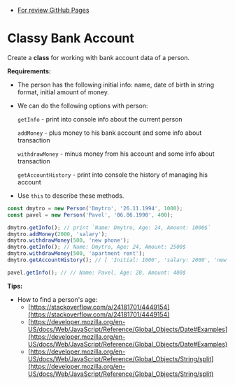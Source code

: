 - [For review GitHub Pages](https://batsenko.github.io/js_classy_bank_account/)

# Classy Bank Account

Create a **class** for working with bank account data of a person.

**Requirements:**

- The person has the following initial info: name, date of birth in string format, initial amount of money.
- We can do the following options with person:

    `getInfo` - print into console info about the current person

    `addMoney` - plus money to his bank account and some info about transaction

    `withdrawMoney` - minus money from his account and some info about transaction

    `getAccountHistory` - print into console the history of managing his account

- Use `this` to describe these methods.


```js
const dmytro = new Person('Dmytro', '26.11.1994', 1000);
const pavel = new Person('Pavel', '06.06.1990', 400);

dmytro.getInfo(); // print `Name: Dmytro, Age: 24, Amount: 1000$`
dmytro.addMoney(2000, 'salary');
dmytro.withdrawMoney(500, 'new phone');
dmytro.getInfo(); // Name: Dmytro, Age: 24, Amount: 2500$
dmytro.withdrawMoney(500, 'apartment rent');
dmytro.getAccountHistory(); // [ 'Initial: 1000', 'salary: 2000', 'new phone: -500', 'apartment rent: -500']

pavel.getInfo(); // // Name: Pavel, Age: 28, Amount: 400$
```

**Tips:**

- How to find a person's age:
    - [https://stackoverflow.com/a/24181701/4449154](https://stackoverflow.com/a/24181701/4449154)
    - [https://developer.mozilla.org/en-US/docs/Web/JavaScript/Reference/Global_Objects/Date#Examples](https://developer.mozilla.org/en-US/docs/Web/JavaScript/Reference/Global_Objects/Date#Examples)
    - [https://developer.mozilla.org/en-US/docs/Web/JavaScript/Reference/Global_Objects/String/split](https://developer.mozilla.org/en-US/docs/Web/JavaScript/Reference/Global_Objects/String/split)
